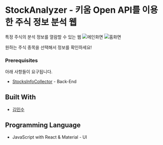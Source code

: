 # StockAnalyzer - 키움 Open API를 이용한 주식 정보 분석 웹 

특정 주식의 분석 정보를 열람할 수 있는 웹
![메인화면](https://user-images.githubusercontent.com/67990009/132543164-bb975b3e-9100-4a80-a991-361177534d51.png)
![홈화면](https://user-images.githubusercontent.com/67990009/132543403-b68deaba-a573-4e69-adcb-805061c6a905.png)

원하는 주식 종목을 선택해서 정보를 확인하세요!

### Prerequisites

아래 사항들이 요구됩니다.

* [StocksInfoCollector](https://github.com/Rush-K/StocksInfoCollector) - Back-End

## Built With

* [김민수](https://github.com/Rush-K)

## Programming Language

* JavaScript with React & Material - UI
